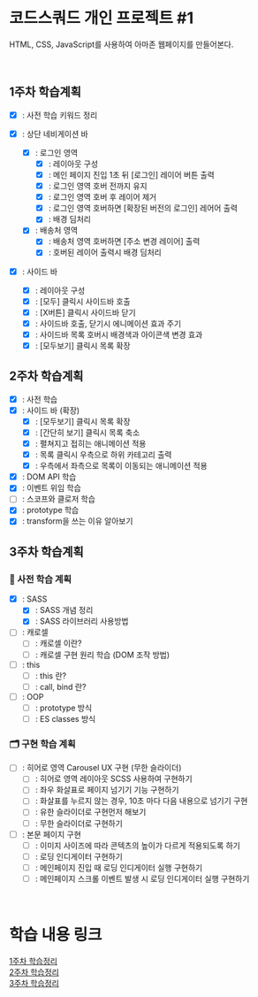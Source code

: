 # 코드스쿼드 개인 프로젝트 #1

HTML, CSS, JavaScript를 사용하여 아마존 웹페이지를 만들어본다.

</br>

## 1주차 학습계획

- [x] : 사전 학습 키워드 정리
- [x] : 상단 네비게이션 바
  - [x] : 로그인 영역
    - [x] : 레이아웃 구성
    - [x] : 메인 페이지 진입 1초 뒤 [로그인] 레이어 버튼 출력
    - [x] : 로그인 영역 호버 전까지 유지
    - [x] : 로그인 영역 호버 후 레이어 제거
    - [x] : 로그인 영역 호버하면 [확장된 버전의 로그인] 레어어 출력
    - [x] : 배경 딤처리
  - [x] : 배송처 영역
    - [x] : 배송처 영역 호버하면 [주소 변경 레이어] 출력
    - [x] : 호버된 레이어 출력시 배경 딤처리
- [x] : 사이드 바

  - [x] : 레이아웃 구성
  - [x] : [모두] 클릭시 사이드바 호출
  - [x] : [X버튼] 클릭시 사이드바 닫기
  - [x] : 사이드바 호출, 닫기시 에니메이션 효과 주기
  - [x] : 사이드바 목록 호버시 배경색과 아이콘색 변경 효과
  - [x] : [모두보기] 클릭시 목록 확장

## 2주차 학습계획

- [x] : 사전 학습
- [x] : 사이드 바 (확장)
  - [x] : [모두보기] 클릭시 목록 확장
  - [x] : [간단히 보기] 클릭시 목록 축소
  - [x] : 펼쳐지고 접히는 애니메이션 적용
  - [x] : 목록 클릭시 우측으로 하위 카테고리 출력
  - [x] : 우측에서 좌측으로 목록이 이동되는 애니메이션 적용
- [x] : DOM API 학습
- [x] : 이벤트 위임 학습
- [ ] : 스코프와 클로저 학습
- [x] : prototype 학습
- [x] : transform을 쓰는 이유 알아보기

## 3주차 학습계획

### 🌱 사전 학습 계획

- [x] : SASS
  - [x] : SASS 개념 정리
  - [x] : SASS 라이브러리 사용방법
- [ ] : 캐로셀
  - [ ] : 캐로셀 이란?
  - [ ] : 캐로셀 구현 원리 학습 (DOM 조작 방법)
- [ ] : this
  - [ ] : this 란?
  - [ ] : call, bind 란?
- [ ] : OOP
  - [ ] : prototype 방식
  - [ ] : ES classes 방식

### 🗂️ 구현 학습 계획

- [ ] : 히어로 영역 Carousel UX 구현 (무한 슬라이더)
  - [ ] : 히어로 영역 레이아웃 SCSS 사용하여 구현하기
  - [ ] : 좌우 화살표로 페이지 넘기기 기능 구현하기
  - [ ] : 화살표를 누르지 않는 경우, 10초 마다 다음 내용으로 넘기기 구현
  - [ ] : 유한 슬라이더로 구현먼저 해보기
  - [ ] : 무한 슬라이더로 구현하기
- [ ] : 본문 페이지 구현
  - [ ] : 이미지 사이즈에 따라 콘텍츠의 높이가 다르게 적용되도록 하기
  - [ ] : 로딩 인디게이터 구현하기
  - [ ] : 메인페이지 진입 때 로딩 인디게이터 실행 구현하기
  - [ ] : 메인페이지 스크롤 이벤트 발생 시 로딩 인디게이터 실행 구현하기

</br>

# 학습 내용 링크

[1주차 학습정리](https://stitch-dart-ccd.notion.site/FS-1-6662064ee3424e239fbdfc70219861fb)  
[2주차 학습정리](https://stitch-dart-ccd.notion.site/FE-2-e7bb31fa82e94bbf9c4978b1641c8834)  
[3주차 학습정리](https://stitch-dart-ccd.notion.site/FE-3-18051e6e810842afa0a746a2ef42a921)
